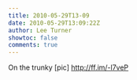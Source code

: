 ```yaml
---
title: 2010-05-29T13-09
date: 2010-05-29T13:09:22Z
author: Lee Turner
showtoc: false
comments: true
---
```


On the trunky [pic] http://ff.im/-l7veP

